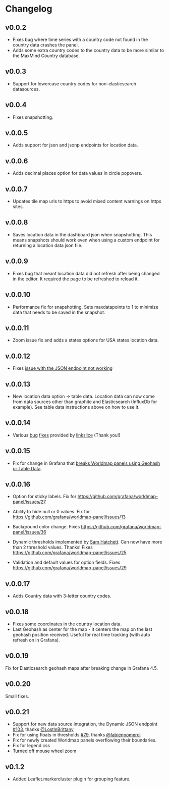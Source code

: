# Changelog

## v0.0.2

- Fixes bug where time series with a country code not found in the country data crashes the panel.
- Adds some extra country codes to the country data to be more similar to the MaxMind Country database.

## v0.0.3

- Support for lowercase country codes for non-elasticsearch datasources.

## v0.0.4

- Fixes snapshotting.

## v.0.0.5

- Adds support for json and jsonp endpoints for location data.

## v.0.0.6

- Adds decimal places option for data values in circle popovers.

## v.0.0.7

- Updates tile map urls to https to avoid mixed content warnings on https sites.

## v.0.0.8

- Saves location data in the dashboard json when snapshotting. This means snapshots should work even when using a custom endpoint for returning a location data json file.

## v.0.0.9

- Fixes bug that meant location data did not refresh after being changed in the editor. It required the page to be refreshed to reload it.

## v.0.0.10

- Performance fix for snapshotting. Sets maxdatapoints to 1 to minimize data that needs to be saved in the snapshot.

## v.0.0.11

- Zoom issue fix and adds a states options for USA states location data.

## v.0.0.12

- Fixes [issue with the JSON endpoint not working](https://github.com/grafana/worldmap-panel/issues/22)

## v.0.0.13

- New location data option -> table data. Location data can now come from data sources other than graphite and Elasticsearch (InfluxDb for example). See table data instructions above on how to use it.

## v.0.0.14

- Various [bug](https://github.com/grafana/worldmap-panel/pull/31) [fixes](https://github.com/grafana/worldmap-panel/pull/32) provided by [linkslice](https://github.com/linkslice) (Thank you!)

## v.0.0.15

- Fix for change in Grafana that [breaks Worldmap panels using Geohash or Table Data](https://github.com/grafana/worldmap-panel/issues/45).

## v.0.0.16

- Option for sticky labels. Fix for https://github.com/grafana/worldmap-panel/issues/27

- Ability to hide null or 0 values. Fix for https://github.com/grafana/worldmap-panel/issues/13

- Background color change. Fixes https://github.com/grafana/worldmap-panel/issues/36

- Dynamic thresholds implemented by [Sam Hatchett](https://github.com/samhatchett). Can now have more than 2 threshold values. Thanks! Fixes https://github.com/grafana/worldmap-panel/issues/25

- Validation and default values for option fields. Fixes https://github.com/grafana/worldmap-panel/issues/29

## v.0.0.17

- Adds Country data with 3-letter country codes.

## v0.0.18

- Fixes some coordinates in the country location data.
- Last Geohash as center for the map - it centers the map on the last geohash position received. Useful for real time tracking (with auto refresh on in Grafana).

## v0.0.19

Fix for Elasticsearch geohash maps after breaking change in Grafana 4.5.

## v0.0.20

Small fixes.

## v0.0.21

 - Support for new data source integration, the Dynamic JSON endpoint [#103](https://github.com/grafana/worldmap-panel/issues/103), thanks [@LostInBrittany](https://github.com/LostInBrittany)
 - Fix for using floats in thresholds [#79](https://github.com/grafana/worldmap-panel/issues/79), thanks [@fabienpomerol](https://github.com/fabienpomerol)
 - Fix for newly created Worldmap panels overflowing their boundaries.
 - Fix for legend css
 - Turned off mouse wheel zoom

## v0.1.2

 - Added Leaflet.markercluster plugin for grouping feature.